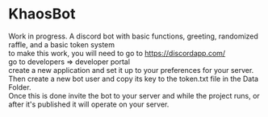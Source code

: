 # KhaosBot  
Work in progress. A discord bot with basic functions, greeting, randomized raffle, and a basic token system  
to make this work, you will need to go to https://discordapp.com/   
go to developers => developer portal  
create a new application and set it up to your preferences for your server.   
Then create a new bot user and copy its key to the token.txt file in the Data Folder.  
Once this is done invite the bot to your server and while the project runs, or after it's published it will operate on your server.
